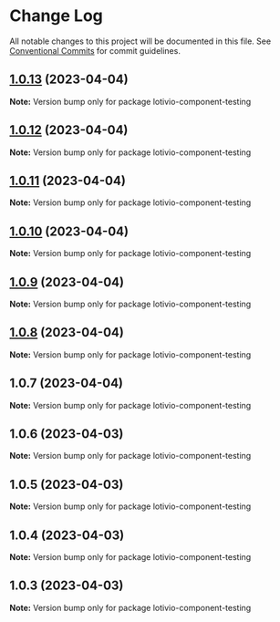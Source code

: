 # Change Log

All notable changes to this project will be documented in this file.
See [Conventional Commits](https://conventionalcommits.org) for commit guidelines.

## [1.0.13](https://github.com/lotiviot/lerna-monorepo/compare/lotivio-component-testing@1.0.12...lotivio-component-testing@1.0.13) (2023-04-04)

**Note:** Version bump only for package lotivio-component-testing





## [1.0.12](https://github.com/lotiviot/lerna-monorepo/compare/lotivio-component-testing@1.0.11...lotivio-component-testing@1.0.12) (2023-04-04)

**Note:** Version bump only for package lotivio-component-testing





## [1.0.11](https://github.com/lotiviot/lerna-monorepo/compare/lotivio-component-testing@1.0.10...lotivio-component-testing@1.0.11) (2023-04-04)

**Note:** Version bump only for package lotivio-component-testing





## [1.0.10](https://github.com/lotiviot/lerna-monorepo/compare/lotivio-component-testing@1.0.9...lotivio-component-testing@1.0.10) (2023-04-04)

**Note:** Version bump only for package lotivio-component-testing





## [1.0.9](https://github.com/lotiviot/lotivio-component-testing/compare/lotivio-component-testing@1.0.8...lotivio-component-testing@1.0.9) (2023-04-04)

**Note:** Version bump only for package lotivio-component-testing





## [1.0.8](https://github.com/lotiviot/lotivio-component-testing/compare/lotivio-component-testing@1.0.7...lotivio-component-testing@1.0.8) (2023-04-04)

**Note:** Version bump only for package lotivio-component-testing





## 1.0.7 (2023-04-04)

**Note:** Version bump only for package lotivio-component-testing





## 1.0.6 (2023-04-03)

**Note:** Version bump only for package lotivio-component-testing





## 1.0.5 (2023-04-03)

**Note:** Version bump only for package lotivio-component-testing





## 1.0.4 (2023-04-03)

**Note:** Version bump only for package lotivio-component-testing





## 1.0.3 (2023-04-03)

**Note:** Version bump only for package lotivio-component-testing
